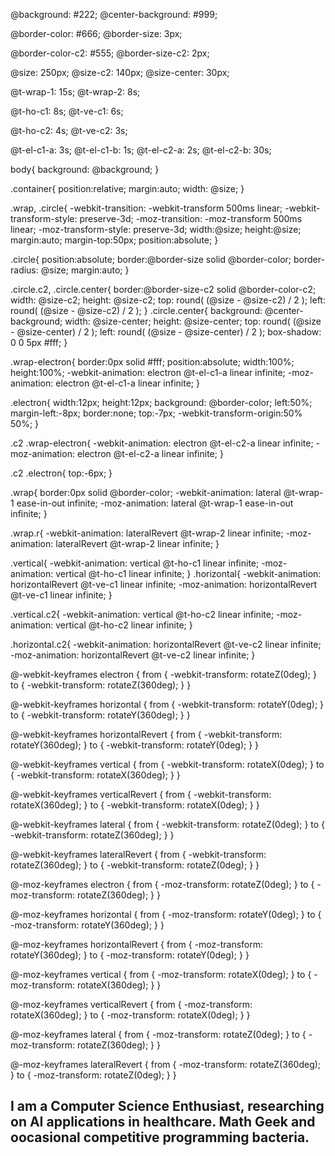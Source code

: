

<div class="container">
  <div class="wrap">
    <div class="circle horizontal c1">
      <div class="wrap-electron">
        <div class="circle electron"></div>
      </div>
    </div>
    <div class="circle vertical c1">
      <div class="wrap-electron">
        <div class="circle electron"></div>
      </div>
    </div>
  </div>
  <div class="wrap r">
    <div class="circle horizontal c2">
      <div class="wrap-electron">
        <div class="circle electron"></div>
      </div>
    </div>
    <div class="circle vertical c2">
      <div class="wrap-electron">
        <div class="circle electron"></div>
      </div>
    </div>
    <div class="circle center"></div>
  </div>
</div>

@background: #222;
@center-background: #999;

@border-color: #666;
@border-size: 3px;

@border-color-c2: #555;
@border-size-c2: 2px;

@size: 250px;
@size-c2: 140px;
@size-center: 30px;

@t-wrap-1: 15s;
@t-wrap-2: 8s;

@t-ho-c1: 8s;
@t-ve-c1: 6s;

@t-ho-c2: 4s;
@t-ve-c2: 3s;

@t-el-c1-a: 3s;
@t-el-c1-b: 1s;
@t-el-c2-a: 2s;
@t-el-c2-b: 30s;

body{
    background: @background;
}

.container{
    position:relative;
    margin:auto;
    width: @size;
}

.wrap, .circle{
    -webkit-transition: -webkit-transform 500ms linear;
    -webkit-transform-style: preserve-3d;
    -moz-transition: -moz-transform 500ms linear;
    -moz-transform-style: preserve-3d;
    width:@size;
    height:@size;
    margin:auto;
    margin-top:50px;
    position:absolute;
}

.circle{
    position:absolute;
    border:@border-size solid @border-color;
    border-radius: @size;
    margin:auto;
}

.circle.c2,
.circle.center{
    border:@border-size-c2 solid @border-color-c2;
    width: @size-c2;
    height: @size-c2;
    top: round( (@size - @size-c2) / 2 );
    left: round( (@size - @size-c2) / 2 );
}
.circle.center{
    background: @center-background;
    width: @size-center;
    height: @size-center;
    top: round( (@size - @size-center) / 2 );
    left: round( (@size - @size-center) / 2 );
    box-shadow: 0 0 5px #fff;
}

.wrap-electron{
  border:0px solid  #fff;
  position:absolute;
  width:100%;
  height:100%;
  -webkit-animation: electron @t-el-c1-a linear infinite;
  -moz-animation: electron @t-el-c1-a linear infinite;
}

.electron{
  width:12px;
  height:12px;
  background: @border-color;
  left:50%;
  margin-left:-8px;
  border:none;
  top:-7px;
  -webkit-transform-origin:50% 50%;
}

.c2 .wrap-electron{
  -webkit-animation: electron @t-el-c2-a linear infinite;
  -moz-animation: electron @t-el-c2-a linear infinite;
}

.c2 .electron{
  top:-6px;
}




.wrap{
    border:0px solid @border-color;
    -webkit-animation: lateral @t-wrap-1 ease-in-out infinite;
    -moz-animation: lateral @t-wrap-1 ease-in-out infinite;
}

.wrap.r{
    -webkit-animation: lateralRevert @t-wrap-2 linear infinite;
    -moz-animation: lateralRevert @t-wrap-2 linear infinite;
}


.vertical{
    -webkit-animation: vertical @t-ho-c1 linear infinite;
    -moz-animation: vertical @t-ho-c1 linear infinite;
}
.horizontal{
    -webkit-animation: horizontalRevert @t-ve-c1 linear infinite;
    -moz-animation: horizontalRevert @t-ve-c1 linear infinite;
}

.vertical.c2{
    -webkit-animation: vertical @t-ho-c2 linear infinite;
    -moz-animation: vertical @t-ho-c2 linear infinite;
}


.horizontal.c2{
    -webkit-animation: horizontalRevert @t-ve-c2 linear infinite;
    -moz-animation: horizontalRevert @t-ve-c2 linear infinite;
}

@-webkit-keyframes electron {
  from {
      -webkit-transform: rotateZ(0deg);
  }
  to {
      -webkit-transform: rotateZ(360deg);
  }
}



@-webkit-keyframes horizontal {
  from {
      -webkit-transform: rotateY(0deg);
  }
  to {
      -webkit-transform: rotateY(360deg);
  }
}

@-webkit-keyframes horizontalRevert {
  from {
      -webkit-transform: rotateY(360deg);
  }
  to {
      -webkit-transform: rotateY(0deg);
  }
}

@-webkit-keyframes vertical {
  from {
      -webkit-transform: rotateX(0deg);
  }
  to {
      -webkit-transform: rotateX(360deg);
  }
}

@-webkit-keyframes verticalRevert {
  from {
      -webkit-transform: rotateX(360deg);
  }
  to {
      -webkit-transform: rotateX(0deg);
  }
}


@-webkit-keyframes lateral {
  from {
      -webkit-transform: rotateZ(0deg);
  }
  to {
      -webkit-transform: rotateZ(360deg);
  }
}

@-webkit-keyframes lateralRevert {
  from {
      -webkit-transform: rotateZ(360deg);
  }
  to {
      -webkit-transform: rotateZ(0deg);
  }
}

@-moz-keyframes electron {
  from {
      -moz-transform: rotateZ(0deg);
  }
  to {
      -moz-transform: rotateZ(360deg);
  }
}


@-moz-keyframes horizontal {
  from {
      -moz-transform: rotateY(0deg);
  }
  to {
      -moz-transform: rotateY(360deg);
  }
}

@-moz-keyframes horizontalRevert {
  from {
      -moz-transform: rotateY(360deg);
  }
  to {
      -moz-transform: rotateY(0deg);
  }
}

@-moz-keyframes vertical {
  from {
      -moz-transform: rotateX(0deg);
  }
  to {
      -moz-transform: rotateX(360deg);
  }
}

@-moz-keyframes verticalRevert {
  from {
      -moz-transform: rotateX(360deg);
  }
  to {
      -moz-transform: rotateX(0deg);
  }
}


@-moz-keyframes lateral {
  from {
      -moz-transform: rotateZ(0deg);
  }
  to {
      -moz-transform: rotateZ(360deg);
  }
}

@-moz-keyframes lateralRevert {
  from {
      -moz-transform: rotateZ(360deg);
  }
  to {
      -moz-transform: rotateZ(0deg);
  }
}


## I am a Computer Science Enthusiast, researching on AI applications in healthcare. Math Geek and oocasional competitive programming bacteria.

